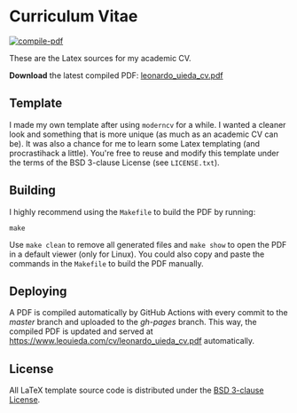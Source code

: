 # Curriculum Vitae

[![compile-pdf](https://github.com/leouieda/cv/workflows/compile-pdf/badge.svg?event=push)](https://github.com/leouieda/cv/actions)

These are the Latex sources for my academic CV.

**Download** the latest compiled PDF:
[leonardo_uieda_cv.pdf](https://www.leouieda.com/cv/leonardo_uieda_cv.pdf)

## Template

I made my own template after using `moderncv` for a while.
I wanted a cleaner look and something that is more unique (as much as an academic
CV can be).
It was also a chance for me to learn some Latex templating (and procrastihack a
little).
You're free to reuse and modify this template under the terms of the BSD
3-clause License (see `LICENSE.txt`).

## Building

I highly recommend using the `Makefile` to build the PDF by running:

    make

Use `make clean` to remove all generated files and `make show` to open the PDF
in a default viewer (only for Linux). You could also copy and paste the
commands in the `Makefile` to build the PDF manually.

## Deploying

A PDF is compiled automatically by GitHub Actions with every commit to the
*master* branch and uploaded to the *gh-pages* branch. This way, the compiled
PDF is updated and served at https://www.leouieda.com/cv/leonardo_uieda_cv.pdf
automatically.

## License

All LaTeX template source code is distributed under the
[BSD 3-clause License](https://opensource.org/licenses/BSD-3-Clause).
